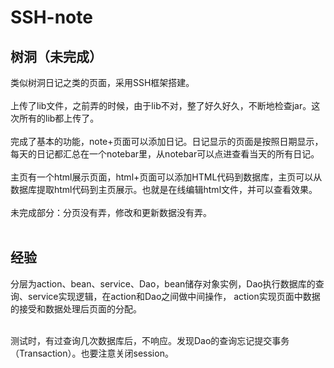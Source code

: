 # SSH-note
## 树洞（未完成）<br>
类似树洞日记之类的页面，采用SSH框架搭建。<br><br>
上传了lib文件，之前弄的时候，由于lib不对，整了好久好久，不断地检查jar。这次所有的lib都上传了。<br><br>
完成了基本的功能，note+页面可以添加日记。日记显示的页面是按照日期显示，每天的日记都汇总在一个notebar里，从notebar可以点进查看当天的所有日记。<br><br>
主页有一个html展示页面，html+页面可以添加HTML代码到数据库，主页可以从数据库提取html代码到主页展示。也就是在线编辑html文件，并可以查看效果。<br><br>
未完成部分：分页没有弄，修改和更新数据没有弄。<br><br>

## 经验
分层为action、bean、service、Dao，bean储存对象实例，Dao执行数据库的查询、service实现逻辑，在action和Dao之间做中间操作，
action实现页面中数据的接受和数据处理后页面的分配。<br><br>

测试时，有过查询几次数据库后，不响应。发现Dao的查询忘记提交事务（Transaction）。也要注意关闭session。

